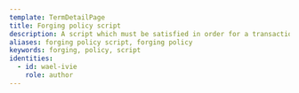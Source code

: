 ```yaml
---
template: TermDetailPage
title: Forging policy script
description: A script which must be satisfied in order for a transaction to forge tokens of the corresponding currency.
aliases: forging policy script, forging policy
keywords: forging, policy, script
identities:
  - id: wael-ivie
    role: author
---
```


